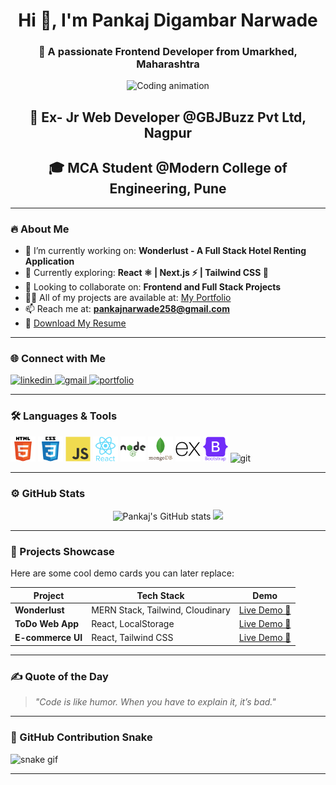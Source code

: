 <h1 align="center">Hi 👋, I'm Pankaj Digambar Narwade</h1>
<h3 align="center">🚀 A passionate Frontend Developer from Umarkhed, Maharashtra</h3>

<p align="center">
  <img src="https://media.giphy.com/media/qgQUggAC3Pfv687qPC/giphy.gif" width="300" alt="Coding animation">
</p>

<h2 align="center">💼 Ex- Jr Web Developer @GBJBuzz Pvt Ltd, Nagpur</h2>
<h2 align="center">🎓 MCA Student @Modern College of Engineering, Pune</h2>

---

### 🔥 About Me

- 🔭 I’m currently working on: **Wonderlust - A Full Stack Hotel Renting Application**  
- 🌱 Currently exploring: **React ⚛️ | Next.js ⚡ | Tailwind CSS 💨**  
- 💼 Looking to collaborate on: **Frontend and Full Stack Projects**  
- 👨‍💻 All of my projects are available at: [My Portfolio](https://pankajnarwade.netlify.app/#Project)  
- 📫 Reach me at: **pankajnarwade258@gmail.com**  
- 📄 [Download My Resume](https://drive.google.com/file/d/1hHBZyi7EDDNChn9IywUOeVfoOcatq2z8/view)  

---

### 🌐 Connect with Me

<p align="left">
  <a href="https://www.linkedin.com/in/pankaj-narwade-13a053260/" target="blank">
    <img src="https://img.shields.io/badge/LinkedIn-blue?style=for-the-badge&logo=linkedin" alt="linkedin" />
  </a>
  <a href="mailto:pankajnarwade258@gmail.com">
    <img src="https://img.shields.io/badge/Gmail-red?style=for-the-badge&logo=gmail&logoColor=white" alt="gmail" />
  </a>
  <a href="https://pankajnarwade.netlify.app/" target="blank">
    <img src="https://img.shields.io/badge/Portfolio-000?style=for-the-badge&logo=vercel&logoColor=white" alt="portfolio" />
  </a>
</p>

---

### 🛠️ Languages & Tools

<p align="left">
  <img src="https://raw.githubusercontent.com/devicons/devicon/master/icons/html5/html5-original-wordmark.svg" alt="html5" width="40" height="40"/>
  <img src="https://raw.githubusercontent.com/devicons/devicon/master/icons/css3/css3-original-wordmark.svg" alt="css3" width="40" height="40"/>
  <img src="https://raw.githubusercontent.com/devicons/devicon/master/icons/javascript/javascript-original.svg" alt="javascript" width="40" height="40"/>
  <img src="https://raw.githubusercontent.com/devicons/devicon/master/icons/react/react-original-wordmark.svg" alt="react" width="40" height="40"/>
  <img src="https://raw.githubusercontent.com/devicons/devicon/master/icons/nodejs/nodejs-original-wordmark.svg" alt="nodejs" width="40" height="40"/>
  <img src="https://raw.githubusercontent.com/devicons/devicon/master/icons/mongodb/mongodb-original-wordmark.svg" alt="mongodb" width="40" height="40"/>
  <img src="https://raw.githubusercontent.com/devicons/devicon/master/icons/express/express-original.svg" alt="express" width="40" height="40"/>
  <img src="https://raw.githubusercontent.com/devicons/devicon/master/icons/bootstrap/bootstrap-plain-wordmark.svg" alt="bootstrap" width="40" height="40"/>
  <img src="https://www.vectorlogo.zone/logos/git-scm/git-scm-icon.svg" alt="git" width="40" height="40"/>
</p>

---

### ⚙️ GitHub Stats

<p align="center">
  <img src="https://github-readme-stats.vercel.app/api?username=PankajNarwade28&show_icons=true&theme=tokyonight" alt="Pankaj's GitHub stats" height="200"/>
  <img src="https://github-readme-stats.vercel.app/api/top-langs/?username=PankajNarwade28&layout=compact&theme=tokyonight" height="200"/>
</p>

---

### 📸 Projects Showcase

Here are some cool demo cards you can later replace:

| Project | Tech Stack | Demo |
|--------|-------------|------|
| **Wonderlust** | MERN Stack, Tailwind, Cloudinary | [Live Demo 🔗](https://your-demo-link.netlify.app) |
| **ToDo Web App** | React, LocalStorage | [Live Demo 🔗](https://your-demo-link.netlify.app) |
| **E-commerce UI** | React, Tailwind CSS | [Live Demo 🔗](https://your-demo-link.netlify.app) |

---

### ✍️ Quote of the Day
> *"Code is like humor. When you have to explain it, it’s bad."*

---

### 🐍 GitHub Contribution Snake

![snake gif](https://github.com/PankajNarwade28/PankajNarwade28/blob/output/github-contribution-grid-snake.svg)

---

